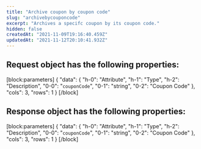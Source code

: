 ```yaml
---
title: "Archive coupon by coupon code"
slug: "archivebycouponcode"
excerpt: "Archives a specifc coupon by its coupon code."
hidden: false
createdAt: "2021-11-09T19:16:40.459Z"
updatedAt: "2021-11-12T20:10:41.932Z"
---
```

## Request object has the following properties:
[block:parameters]
{
  "data": {
    "h-0": "Attribute",
    "h-1": "Type",
    "h-2": "Description",
    "0-0": "`couponCode`",
    "0-1": "string",
    "0-2": "Coupon Code"
  },
  "cols": 3,
  "rows": 1
}
[/block]
## Response object has the following properties:
[block:parameters]
{
  "data": {
    "h-0": "Attribute",
    "h-1": "Type",
    "h-2": "Description",
    "0-0": "`couponCode`",
    "0-1": "string",
    "0-2": "Coupon Code"
  },
  "cols": 3,
  "rows": 1
}
[/block]